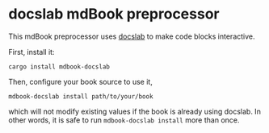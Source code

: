 docslab mdBook preprocessor
===========================

This mdBook preprocessor uses [docslab](https://github.com/rerobots/docslab)
to make code blocks interactive.

First, install it:

    cargo install mdbook-docslab

Then, configure your book source to use it,

    mdbook-docslab install path/to/your/book

which will not modify existing values if the book is already using docslab.
In other words, it is safe to run `mdbook-docslab install` more than once.

